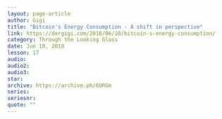 ```yaml
---
layout: page-article
author: Gigi
title: "Bitcoin's Energy Consumption - A shift in perspective"
link: https://dergigi.com/2018/06/10/bitcoin-s-energy-consumption/
category: Through the Looking Glass
date: Jun 10, 2018
lesson: 17
audio: 
audio2: 
audio3: 
star: 
archive: https://archive.ph/6URGm
series: 
seriesnr: 
quote: ""
---
```

